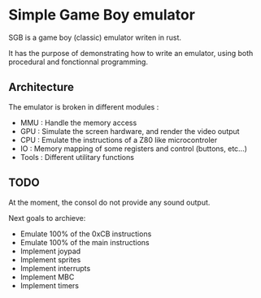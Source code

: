 Simple Game Boy emulator
========================

SGB is a game boy (classic) emulator writen in rust.

It has the purpose of demonstrating how to write an emulator,
using both procedural and fonctionnal programming.

Architecture
------------

The emulator is broken in different modules :
* MMU : Handle the memory access
* GPU : Simulate the screen hardware, and render the video output
* CPU : Emulate the instructions of a Z80 like microcontroler
* IO  : Memory mapping of some registers and control (buttons, etc...)
* Tools : Different utilitary functions

TODO
----

At the moment, the consol do not provide any sound output.

Next goals to archieve:
* Emulate 100% of the 0xCB instructions
* Emulate 100% of the main instructions
* Implement joypad
* Implement sprites
* Implement interrupts
* Implement MBC
* Implement timers
